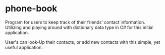 # phone-book

Program for users to keep track of their friends' contact information. Utilizing and playing around with dictionary data type in C# for this initial application. 

User's can look-Up their contacts, or add new contacts with this simple, yet useful application. 


